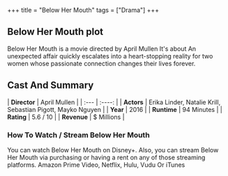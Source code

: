 +++
title = "Below Her Mouth"
tags = ["Drama"]
+++
## Below Her Mouth plot
Below Her Mouth is a movie directed by April Mullen It's about An unexpected affair quickly escalates into a heart-stopping reality for two women whose passionate connection changes their lives forever.
## Cast And Summary
| **Director**      | April Mullen |
    | :---        |    :----:   |
    |  **Actors** | Erika Linder, Natalie Krill, Sebastian Pigott, Mayko Nguyen |
    | **Year**   | 2016    |
    |  **Runtime** | 94 Minutes |
    |  **Rating** | 5.6 / 10 | 
    |  **Revenue** | $ Millions |
### How To Watch / Stream Below Her Mouth
You can watch Below Her Mouth on Disney+.
Also, you can stream Below Her Mouth via purchasing or having a rent on any of those streaming platforms.
Amazon Prime Video, Netflix, Hulu, Vudu Or iTunes